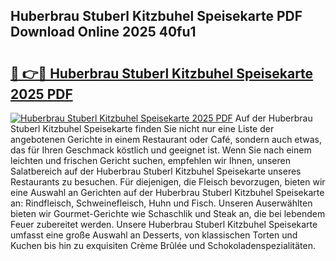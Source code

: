 ## Huberbrau Stuberl Kitzbuhel Speisekarte PDF Download Online 2025 40fu1

# <h2><a href="http://gccb9a.nevu.top/?p=Huberbrau+Stuberl+Kitzbuhel+Speisekarte">🔗 👉🔴 Huberbrau Stuberl Kitzbuhel Speisekarte 2025 PDF</a></h2>

[![Huberbrau Stuberl Kitzbuhel Speisekarte 2025 PDF](https://i.imgur.com/dBaPXMq.png)](http://gccb9a.nevu.top/?p=Huberbrau+Stuberl+Kitzbuhel+Speisekarte)
Auf der Huberbrau Stuberl Kitzbuhel Speisekarte finden Sie nicht nur eine Liste der angebotenen Gerichte in einem Restaurant oder Café, sondern auch etwas, das für Ihren Geschmack köstlich und geeignet ist. Wenn Sie nach einem leichten und frischen Gericht suchen, empfehlen wir Ihnen, unseren Salatbereich auf der Huberbrau Stuberl Kitzbuhel Speisekarte unseres Restaurants zu besuchen. Für diejenigen, die Fleisch bevorzugen, bieten wir eine Auswahl an Gerichten auf der Huberbrau Stuberl Kitzbuhel Speisekarte an: Rindfleisch, Schweinefleisch, Huhn und Fisch. Unseren Auserwählten bieten wir Gourmet-Gerichte wie Schaschlik und Steak an, die bei lebendem Feuer zubereitet werden. Unsere Huberbrau Stuberl Kitzbuhel Speisekarte umfasst eine große Auswahl an Desserts, von klassischen Torten und Kuchen bis hin zu exquisiten Crème Brûlée und Schokoladenspezialitäten.
